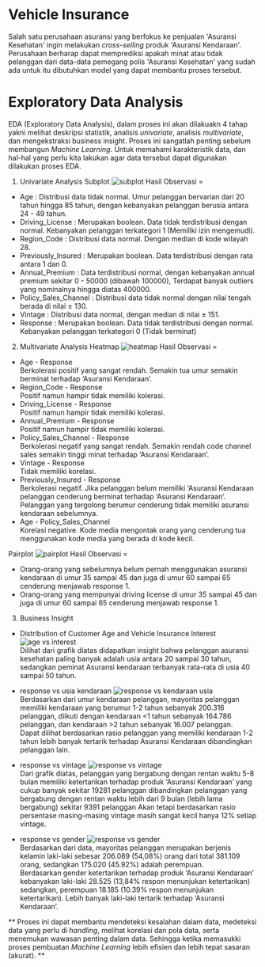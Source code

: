 # Vehicle Insurance
Salah satu perusahaan asuransi yang berfokus ke penjualan 'Asuransi Kesehatan' ingin melakukan *cross-selling* produk 'Asuransi Kendaraan'. Perusahaan berharap dapat memprediksi apakah minat atau tidak pelanggan dari data-data pemegang polis 'Asuransi Kesehatan' yang sudah ada untuk itu dibutuhkan model yang dapat membantu proses tersebut.

# Exploratory Data Analysis

EDA (Exploratory Data Analysis), dalam proses ini akan dilakuakn 4 tahap yakni melihat deskripsi statistik, analisis *univariate*, analisis *multivariate*, dan mengekstraksi business insight. Proses ini sangatlah penting sebelum membangun *Machine Learning*. Untuk memahami karakteristik data, dan hal-hal yang perlu
kita lakukan agar data tersebut dapat digunakan dilakukan proses EDA. 
 1. Univariate Analysis
Subplot
![subplot](https://github.com/ariniamsr/Health-Insurance/blob/main/Pict/Untitled.png)
Hasil Observasi =<br>
* Age : Distribusi data tidak normal. Umur pelanggan bervarian dari 20 tahun hingga 85 tahun, dengan kebanyakan pelanggan berusia antara 24 - 49 tahun.<br>
* Driving_License : Merupakan boolean. Data tidak terdistribusi dengan normal. Kebanyakan pelanggan terkategori 1 (Memiliki izin mengemudi).<br>
* Region_Code : Distribusi data normal. Dengan median di kode wilayah 28.<br>
* Previously_Insured : Merupakan boolean. Data terdistribusi dengan rata antara 1 dan 0.<br>
* Annual_Premium : Data terdistribusi normal, dengan kebanyakan annual premium sekitar 0 - 50000 (dibawah 100000), Terdapat banyak outliers yang nominalnya hingga diatas 400000.<br>
* Policy_Sales_Channel : Distribusi data tidak normal dengan nilai tengah berada di nilai ± 130.<br>
* Vintage : Distribusi data normal, dengan median di nilai ± 151.<br>
* Response : Merupakan boolean. Data tidak terdistribusi dengan normal. Kebanyakan pelanggan terkategori 0 (Tidak berminat) <br>
 2. Multivariate Analysis
Heatmap
![heatmap](https://github.com/ariniamsr/Health-Insurance/blob/main/Pict/heatmap.png)
Hasil Observasi =<br>
* Age - Response<br>
Berkolerasi positif yang sangat rendah. Semakin tua umur semakin berminat terhadap ‘Asuransi Kendaraan’.
* Region_Code - Response<br>
Positif namun hampir tidak memiliki kolerasi.
* Driving_License - Response<br>
Positif namun hampir tidak memiliki kolerasi.
* Annual_Premium - Response<br>
Positif namun hampir tidak memiliki kolerasi.
* Policy_Sales_Channel - Response<br>
Berkolerasi negatif yang sangat rendah. Semakin rendah code channel sales semakin tinggi minat terhadap ‘Asuransi Kendaraan’.
* Vintage - Response<br>
Tidak memiliki korelasi.
* Previously_Insured - Response<br>
Berkolerasi negatif. Jika pelanggan belum memiliki ‘Asuransi Kendaraan pelanggan cenderung berminat terhadap ‘Asuransi Kendaraan’. Pelanggan yang tergolong berumur cenderung tidak memiliki asuransi kendaraan sebelumnya.
* Age - Policy_Sales_Channel<br>
Korelasi negative. Kode media mengontak orang yang cenderung tua menggunakan kode media yang berada di kode kecil.

Pairplot
![pairplot](https://github.com/ariniamsr/Health-Insurance/blob/main/Pict/pairplot.png)
Hasil Observasi =
* Orang-orang yang sebelumnya belum pernah menggunakan asuransi kendaraan di umur 35 sampai 45 dan juga di umur 60 sampai 65 cenderung menjawab response 1.
* Orang-orang yang mempunyai driving license di umur 35 sampai 45 dan juga di umur 60 sampai 65 cenderung menjawab response 1.

 3.   Business Insight
* Distribution of Customer Age and Vehicle Insurance Interest
![age vs interest](https://github.com/ariniamsr/Health-Insurance/blob/main/Pict/BI%20Age%20vs%20insurance.png) <br>
Dilihat dari grafik diatas didapatkan insight bahwa pelanggan asuransi kesehatan paling banyak adalah usia antara 20 sampai 30 tahun, sedangkan peminat Asuransi kendaraan terbanyak rata-rata di usia 40 sampai 50 tahun.

* response vs usia kendaraan
![response vs kendaraan usia](https://github.com/ariniamsr/Health-Insurance/blob/main/Pict/BI%20usia%20kendaraan%20vs%20respon.png) <br>
Berdasarkan dari umur kendaraan pelanggan, mayoritas pelanggan memiliki kendaraan yang berumur 1-2 tahun sebanyak 200.316 pelanggan, diikuti dengan kendaraan <1 tahun sebanyak 164.786 pelanggan, dan kendaraan >2 tahun sebanyak 16.007 pelanggan. <br>
Dapat dilihat berdasarkan rasio pelanggan yang memiliki kendaraan 1-2 tahun lebih banyak tertarik terhadap Asuransi Kendaraan dibandingkan pelanggan lain.


* response vs vintage
![response vs vintage](https://github.com/ariniamsr/Health-Insurance/blob/main/Pict/vintage%20vs%20response.png) <br>
Dari grafik diatas, pelanggan yang bergabung dengan rentan waktu 5-8 bulan memiliki ketertarikan terhadap produk ‘Asuransi Kendaraan’ yang cukup banyak sekitar 19281 pelanggan dibandingkan pelanggan yang bergabung dengan rentan waktu lebih dari 9 bulan (lebih lama bergabung) sekitar 9391 pelanggan Akan tetapi berdasarkan rasio persentase masing-masing vintage masih sangat kecil hanya 12% setiap vintage.


* response vs gender
![response vs gender](https://github.com/ariniamsr/Health-Insurance/blob/main/Pict/respon%20vs%20gender.png) <br>
Berdasarkan dari data, mayoritas pelanggan merupakan berjenis kelamin laki-laki sebesar 206.089 (54,08%) orang dari total 381.109 orang, sedangkan 175.020 (45.92%) adalah perempuan.<br>
Berdasarkan gender ketertarikan terhadap produk ‘Asuransi Kendaraan’ kebanyakan laki-laki 28.525 (13,84% respon menunjukan ketertarikan) sedangkan, perempuan 18.185 (10.39% respon menunjukan ketertarikan). Lebih banyak laki-laki tertarik terhadap ‘Asuransi Kendaraan’.

** Proses ini dapat membantu mendeteksi kesalahan dalam data, medeteksi data yang perlu di *handling*, melihat korelasi dan pola data, serta menemukan wawasan penting dalam data. Sehingga ketika memasukki proses pembuatan *Machine Learning* lebih efisien dan lebih tepat sasaran (akurat). **
